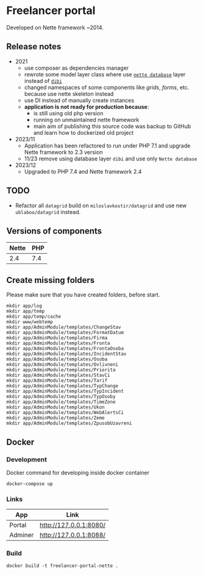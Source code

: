 # Freelancer portal

Developed on Nette framework ~2014.

## Release notes
- 2021
  - use composer as dependencies manager
  - rewrote some model layer class where use [`nette database`](https://github.com/dg/nette-database) layer instead
    of [`dibi`](https://github.com/dg/dibi)
  - changed namespaces of some components like *grids*, *forms*, etc. because use nette skeleton instead
  - use DI instead of manually create instances
  - **application is not ready for production because**:
      - is still using old php version
      - running on unmaintained nette framework
      - main aim of publishing this source code was backup to GitHub and learn how to dockerized old project
- 2023/11
    - Application has been refactored to run under PHP 7.1 and upgrade Nette framework to 2.3 version
    - 11/23 remove using database layer `dibi` and use only `Nette database`
- 2023/12
    - Upgraded to PHP 7.4 and Nette framework 2.4

## TODO

- Refactor all `datagrid` build on `miloslavkostir/datagrid` and use new `ublaboo/datagrid` instead.

## Versions of components

| Nette | PHP |
|-------|-----|
| 2.4   | 7.4 |

## Create missing folders

Please make sure that you have created folders, before start.

```shell
mkdir app/log
mkdir app/temp
mkdir app/temp/cache
mkdir www/webtemp
mkdir app/AdminModule/templates/ChangeStav
mkdir app/AdminModule/templates/FormatDatum
mkdir app/AdminModule/templates/Firma
mkdir app/AdminModule/templates/Fronta
mkdir app/AdminModule/templates/FrontaOsoba
mkdir app/AdminModule/templates/IncidentStav
mkdir app/AdminModule/templates/Osoba
mkdir app/AdminModule/templates/Ovlivneni
mkdir app/AdminModule/templates/Priorita
mkdir app/AdminModule/templates/StavCi
mkdir app/AdminModule/templates/Tarif
mkdir app/AdminModule/templates/TypChange
mkdir app/AdminModule/templates/TypIncident
mkdir app/AdminModule/templates/TypOsoby
mkdir app/AdminModule/templates/TimeZone
mkdir app/AdminModule/templates/Ukon
mkdir app/AdminModule/templates/WebAlertsCi
mkdir app/AdminModule/templates/Zeme
mkdir app/AdminModule/templates/ZpusobUzavreni
```

## Docker

### Development

Docker command for developing inside docker container

```shell
docker-compose up
```

### Links

| App     | Link                   |
|---------|------------------------|
| Portal  | http://127.0.0.1:8080/ |
| Adminer | http://127.0.0.1:8088/ |

### Build

```shell
docker build -t freelancer-portal-nette .
```
